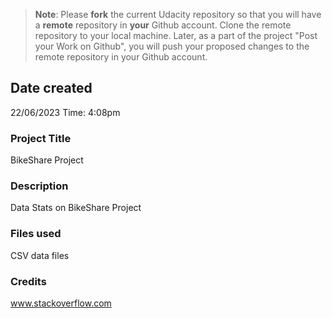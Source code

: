 >**Note**: Please **fork** the current Udacity repository so that you will have a **remote** repository in **your** Github account. Clone the remote repository to your local machine. Later, as a part of the project "Post your Work on Github", you will push your proposed changes to the remote repository in your Github account.

## Date created
22/06/2023 Time: 4:08pm

### Project Title
BikeShare Project

### Description
Data Stats on BikeShare Project

### Files used
CSV data files

### Credits
www.stackoverflow.com

